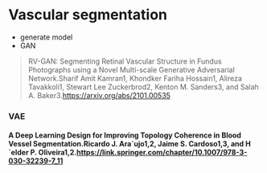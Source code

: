 # Vascular segmentation
* generate model
*   GAN
> RV-GAN: Segmenting Retinal Vascular Structure in Fundus Photographs using a Novel Multi-scale Generative Adversarial Network.Sharif Amit Kamran1, Khondker Fariha Hossain1, Alireza Tavakkoli1, Stewart Lee Zuckerbrod2, Kenton M. Sanders3, and Salah A. Baker3.https://arxiv.org/abs/2101.00535
### VAE
#### A Deep Learning Design for Improving Topology Coherence in Blood Vessel Segmentation.Ricardo J. Ara´ujo1,2, Jaime S. Cardoso1,3, and H´elder P. Oliveira1,2.https://link.springer.com/chapter/10.1007/978-3-030-32239-7_11
